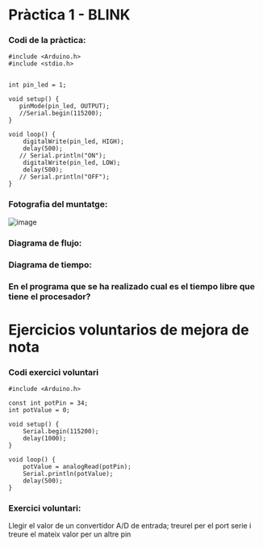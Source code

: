 # Pràctica 1 - BLINK



### Codi de la pràctica:


```
#include <Arduino.h>
#include <stdio.h>


int pin_led = 1;

void setup() {
   pinMode(pin_led, OUTPUT);
   //Serial.begin(115200);
}

void loop() {
    digitalWrite(pin_led, HIGH);
    delay(500);
   // Serial.println("ON");
    digitalWrite(pin_led, LOW);
    delay(500);
   // Serial.println("OFF");
}
```




### Fotografia del muntatge:

![image](https://user-images.githubusercontent.com/125595278/228271323-8b68768b-2fe1-4682-969f-68d08eb3e5ee.png)





### Diagrama de flujo:






### Diagrama de tiempo:








### En el programa que se ha realizado cual es el tiempo libre que tiene el procesador?







# Ejercicios voluntarios de mejora de nota
### Codi exercici voluntari

```
#include <Arduino.h>

const int potPin = 34;
int potValue = 0;

void setup() {
    Serial.begin(115200);
    delay(1000);
}

void loop() {
    potValue = analogRead(potPin);
    Serial.println(potValue);
    delay(500);
}
```

### Exercici voluntari:
Llegir el valor de un convertidor A/D de entrada; treurel per el port serie i treure el mateix valor per un altre pin
